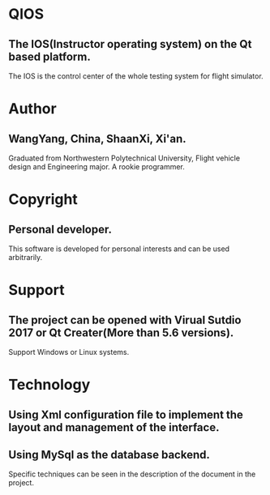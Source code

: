 # QIOS
The IOS(Instructor operating system) on the Qt based platform.
---
The IOS is the control center of the whole testing system for flight simulator.

# Author
WangYang, China, ShaanXi, Xi'an.
---
Graduated from Northwestern Polytechnical University, Flight vehicle design and Engineering major.
A rookie programmer.

# Copyright
Personal developer.
---
This software is developed for personal interests and can be used arbitrarily.

# Support
The project can be opened with Virual Sutdio 2017 or Qt Creater(More than 5.6 versions).
---
Support Windows or Linux systems.

# Technology
Using Xml configuration file to implement the layout and management of the interface.
---
Using MySql as the database backend.
---
Specific techniques can be seen in the description of the document in the project.
